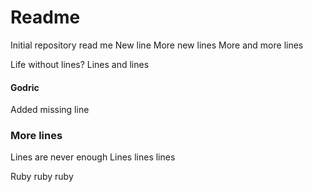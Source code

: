 # Readme

Initial repository read me
New line
More new lines
More and more lines

Life without lines?
Lines and lines

#### Godric

Added missing line

### More lines

Lines are never enough
Lines lines lines

Ruby ruby ruby
